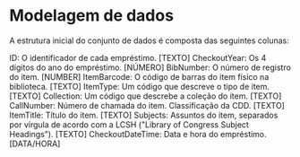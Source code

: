 # Modelagem de dados

A estrutura inicial do conjunto de dados é composta das seguintes colunas:

ID: O identificador de cada empréstimo. [TEXTO]
CheckoutYear: Os 4 dígitos do ano do empréstimo. [NÚMERO] 
BibNumber: O número de registro do item. [NUMBER]
ItemBarcode: O código de barras do item físico na biblioteca. [TEXTO]
ItemType: Um código que descreve o tipo de item. [TEXTO]
Collection: Um código que descrebe a coleção do item. [TEXTO]
CallNumber: Número de chamada do item. Classificação da CDD. [TEXTO]
ItemTitle: Título do item. [TEXTO]
Subjects: Assuntos do item, separados por vírgula de acordo com a LCSH ("Library of Congress Subject Headings"). [TEXTO]
CheckoutDateTime: Data e hora do empréstimo. [DATA/HORA]




